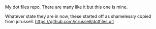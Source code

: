 My dot files repo.
There are many like it but this one is mine.

Whatever state they are in now, these started off as shamelessly copied from jcrussell.
https://github.com/jcrussell/dotfiles.git

